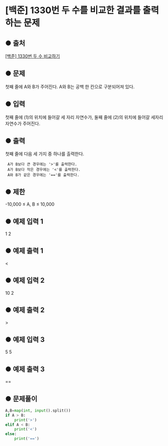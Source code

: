# [백준] 1330번 두 수를 비교한 결과를 출력하는 문제

## ● 출처
[[백준] 1330번 두 수 비교하기](https://www.acmicpc.net/problem/1330)  

## ● 문제
첫째 줄에 A와 B가 주어진다. A와 B는 공백 한 칸으로 구분되어져 있다.

## ● 입력
첫째 줄에 (1)의 위치에 들어갈 세 자리 자연수가, 둘째 줄에 (2)의 위치에 들어갈 세자리 자연수가 주어진다.

## ● 출력
첫째 줄에 다음 세 가지 중 하나를 출력한다.

     A가 B보다 큰 경우에는 '>'를 출력한다.  
     A가 B보다 작은 경우에는 '<'를 출력한다.  
     A와 B가 같은 경우에는 '=='를 출력한다.
    
## ● 제한
 -10,000 ≤ A, B ≤ 10,000

## ● 예제 입력 1
1 2

## ● 예제 출력 1
<

## ● 예제 입력 2
10 2

## ● 예제 출력 2
\>

## ● 예제 입력 3
5 5

## ● 예제 출력 3
==

## ● 문제풀이
```python
A,B=map(int, input().split())
if A > B:
    print('>')
elif A < B:
    print('<')
else:
    print('==')   
```
